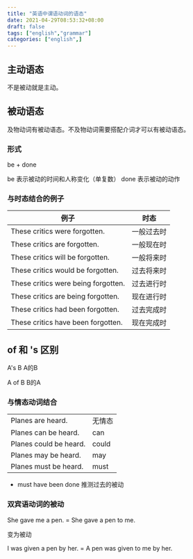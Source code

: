 ```yaml
---
title: "英语中谓语动词的语态"
date: 2021-04-29T08:53:32+08:00
draft: false
tags: ["english","grammar"]
categories: ["english",]
---
```


## 主动语态

不是被动就是主动。

## 被动语态

及物动词有被动语态。不及物动词需要搭配介词才可以有被动语态。

### 形式

be + done

be 表示被动的时间和人称变化（单复数）
done 表示被动的动作

### 与时态结合的例子

|例子|时态|
|-|-|
|These critics were forgotten.|一般过去时|
|These critics are forgotten.|一般现在时|
|These critics will be forgotten.|一般将来时|
|These critics would be forgotten.|过去将来时|
|These critics were being forgotten.|过去进行时|
|These critics are being forgotten.|现在进行时|
|These critics had been forgotten.|过去完成时|
|These critics have been forgotten.|现在完成时|

## of 和 's 区别

A's B A的B

A of B B的A

### 与情态动词结合

|||
|-|-|
|Planes are heard.|无情态|
|Planes can be heard.|can|
|Planes could be heard.|could|
|Planes may be heard.|may|
|Planes must be heard.|must|

* must have been done 推测过去的被动

### 双宾语动词的被动

She gave me a pen. = She gave a pen to me.

变为被动

I was given a pen by her. = A pen was given to me by her.